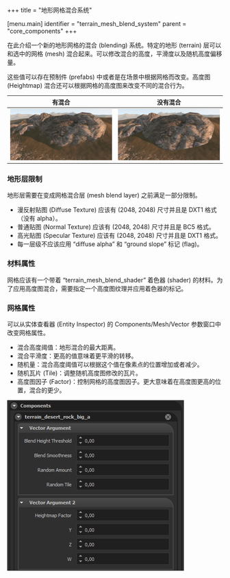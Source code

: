 +++
title = "地形网格混合系统"

[menu.main]
identifier = "terrain_mesh_blend_system"
parent = "core_components"
+++

在此介绍一个新的地形网格的混合 (blending) 系统。特定的地形 (terrain) 层可以和选中的网格 (mesh) 混合起来。可以修改混合的高度，平滑度以及随机高度偏移量。

这些值可以存在预制件 (prefabs) 中或者是在场景中根据网格而改变。高度图 (Heightmap) 混合还可以根据网格的高度图来改变不同的混合行为。

| 有混合 | 没有混合 |
| ------ | ------------ |
| ![](/img/terrain_mesh_blend/with_mesh_blend.png) | ![](/img/terrain_mesh_blend/without_mesh_blend.png) |

### 地形层限制

地形层需要在变成网格混合层 (mesh blend layer) 之前满足一部分限制。

- 漫反射贴图 (Diffuse Texture) 应该有 (2048, 2048) 尺寸并且是 DXT1 格式 （没有 alpha）。
- 普通贴图 (Normal Texture) 应该有 (2048, 2048) 尺寸并且是 BC5 格式。
- 高光贴图 (Specular Texture) 应该有 (2048, 2048) 尺寸并且是 DXT1 格式。
- 每一层级不应该应用 “diffuse alpha” 和 “ground slope” 标记 (flag)。

### 材料属性

网格应该有一个带着 “terrain_mesh_blend_shader” 着色器 (shader) 的材料。为了应用高度图混合，需要指定一个高度图纹理并应用着色器的标记。

### 网格属性

可以从实体查看器 (Entity Inspector) 的 Components/Mesh/Vector 参数窗口中改变网格属性。

- 混合高度阈值：地形混合的最大距离。
- 混合平滑度：更高的值意味着更平滑的转移。
- 随机量：混合高度阈值可以根据这个值在像素点的位置增加或者减少。
- 随机瓦片 (Tile)：调整随机高度图修改的瓦片。
- 高度图因子 (Factor)：控制网格的高度图因子。更大意味着在高度图更高的位置，混合的更少。

![](/img/terrain_mesh_blend/editor_props.png)
 
